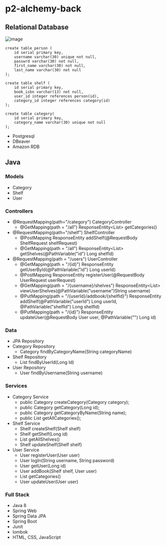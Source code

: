 # p2-alchemy-back

## Relational Database 
![image](https://user-images.githubusercontent.com/59245649/182959130-577950c3-49c6-46aa-a540-60313bf2d95b.png)
```
create table person (
    id serial primary key,
    username varchar(30) unique not null,
    passwrd varchar(30) not null,
    first_name varchar(30) not null,
    last_name varchar(30) not null
);

create table shelf (
    id serial primary key,
    book_isbn varchar(13) not null,
    user_id integer references person(id),
    category_id integer references category(id)
);

create table category(
    id serial primary key,
    category_name varchar(30) unique not null
);
```

* Postgresql
* DBeaver
* Amazon RDB

## Java
### Models
* Category
* Shelf
* User
### Controllers
* @RequestMapping(path="/category") CategoryController
  * @GetMapping(path = "/all") ResponseEntity<List<Category>> getCategories()
* @RequestMapping(path="/shelf") ShelfController
  * @PostMapping ResponseEntity<Shelf> addShelf(@RequestBody ShelfRequest shelfRequest)
  * @GetMapping(path = "/all") ResponseEntity<List<Shelf>> getShelves(@PathVariable("id") Long shelfId)
* @RequestMapping(path = "/users") UserController
  * @GetMapping(path = "/{id}") ResponseEntity<User> getUserById(@PathVariable("id") Long userId)
  * @PostMapping ResponseEntity<User> registerUser(@RequestBody UserRequest userRequest)
  * @GetMapping(path = "/{username}/shelves") ResponseEntity<List<Shelf>> viewUserShelves(@PathVariable("username")String username)
  * @PutMapping(path = "/{userId}/addbook/{shelfId}") ResponseEntity<User> addShelf(@PathVariable("userId") Long userId, @PathVariable("shelfId") Long shelfId)
  * @PutMapping(path = "/{id}") ResponseEntity<User> updateUser(@RequestBody User user, @PathVariable("") Long id)
### Data
* JPA Repository
* Category Repository
	* Category findByCategoryName(String categoryName)
* Shelf Repository
	* List<Shelf> findByUserId(Long Id)
* User Repository
	* User findByUsername(String username)
### Services
* Category Service
  * public Category createCategory(Category category);
  * public Category getCategory(Long id);
  * public Category getCategoryByName(String name);
  * public List<Category> getAllCategories();
* Shelf Service
  * Shelf createShelf(Shelf shelf)
  * Shelf getShelf(Long id)
  * List<Shelf> getAllShelves()
  * Shelf updateShelf(Shelf shelf)
* User Service
  * User registerUser(User user)
  * User logIn(String username, String password)
  * User getUser(Long id)
  * User addBook(Shelf shelf, User user)
  * List<Category> getCategories()
  * User updateUser(User user)
  
### Full Stack
* Java 8
* Spring Web
* Spring Data JPA
* Spring Boot
* Junit
* lombok
* HTML, CSS, JavaScript


  

